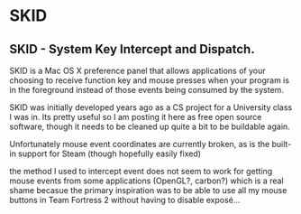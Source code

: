 SKID
====

SKID - System Key Intercept and Dispatch.
-----------------------------------------

SKID is a Mac OS X preference panel that allows applications of your choosing to receive function key and mouse presses when your program is in the foreground instead of those events being consumed by the system.

SKID was initially developed years ago as a CS project for a University class I was in. Its pretty useful so I am posting it here as free open source software, though it needs to be cleaned up quite a bit to be buildable again.

Unfortunately mouse event coordinates are currently broken, as is the built-in support for Steam (though hopefully easily fixed)

the method I used to intercept event does not seem to work for getting mouse events from some applications (OpenGL?, carbon?) which is a real shame becasue the primary inspiration was to be able to use all my mouse buttons in Team Fortress 2 without having to disable exposé...
